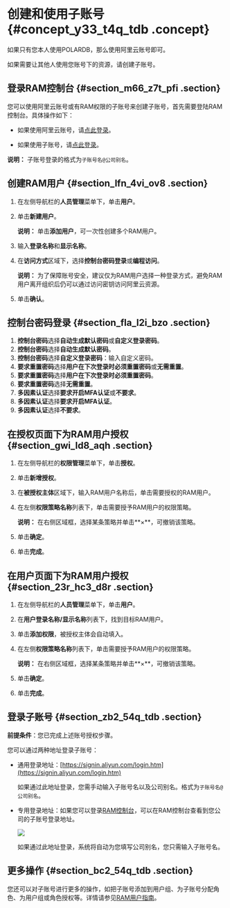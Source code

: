 # 创建和使用子账号 {#concept_y33_t4q_tdb .concept}

如果只有您本人使用POLARDB，那么使用阿里云账号即可。

如果需要让其他人使用您账号下的资源，请创建子账号。

## 登录RAM控制台 {#section_m66_z7t_pfi .section}

您可以使用阿里云账号或有RAM权限的子账号来创建子账号，首先需要登陆RAM控制台。具体操作如下：

-   如果使用阿里云账号，请[点此登录](https://account.aliyun.com/login/login.htm)。

-   如果使用子账号，请[点此登录](https://signin.aliyun.com/login.htm)。

**说明：** 子账号登录的格式为`子账号名@公司别名`。


## 创建RAM用户 {#section_lfn_4vi_ov8 .section}

1.  在左侧导航栏的**人员管理**菜单下，单击**用户**。
2.  单击**新建用户**。

    **说明：** 单击**添加用户**，可一次性创建多个RAM用户。

3.  输入**登录名称**和**显示名称**。
4.  在**访问方式**区域下，选择**控制台密码登录**或**编程访问**。

    **说明：** 为了保障账号安全，建议仅为RAM用户选择一种登录方式，避免RAM用户离开组织后仍可以通过访问密钥访问阿里云资源。

5.  单击**确认**。

## 控制台密码登录 {#section_fla_l2i_bzo .section}

1.  **控制台密码**选择**自动生成默认密码**或**自定义登录密码**。
2.  **控制台密码**选择**自动生成默认密码**。
3.  **控制台密码**选择**自定义登录密码**：输入自定义密码。
4.  **要求重置密码**选择**用户在下次登录时必须重置密码**或**无需重置**。
5.  **要求重置密码**选择**用户在下次登录时必须重置密码**。
6.  **要求重置密码**选择**无需重置**。
7.  **多因素认证**选择**要求开启MFA认证**或**不要求**。
8.  **多因素认证**选择**要求开启MFA认证**。
9.  **多因素认证**选择**不要求**。

## 在授权页面下为RAM用户授权 {#section_gwi_ld8_aqh .section}

1.  在左侧导航栏的**权限管理**菜单下，单击**授权**。
2.  单击**新增授权**。
3.  在**被授权主体**区域下，输入RAM用户名称后，单击需要授权的RAM用户。
4.  在左侧**权限策略名称**列表下，单击需要授予RAM用户的权限策略。

    **说明：** 在右侧区域框，选择某条策略并单击**×**，可撤销该策略。

5.  单击**确定**。
6.  单击**完成**。

## 在用户页面下为RAM用户授权 {#section_23r_hc3_d8r .section}

1.  在左侧导航栏的**人员管理**菜单下，单击**用户**。
2.  在**用户登录名称/显示名称**列表下，找到目标RAM用户。
3.  单击**添加权限**，被授权主体会自动填入。
4.  在左侧**权限策略名称**列表下，单击需要授予RAM用户的权限策略。

    **说明：** 在右侧区域框，选择某条策略并单击**×**，可撤销该策略。

5.  单击**确定**。
6.  单击**完成**。

## 登录子账号 {#section_zb2_54q_tdb .section}

**前提条件**：您已完成上述账号授权步骤。

您可以通过两种地址登录子账号：

-   通用登录地址：[https://signin.aliyun.com/login.htm](https://signin.aliyun.com/login.htm)

    如果通过此地址登录，您需手动输入子账号名以及公司别名。格式为`子账号名@公司别名`。

-   专用登录地址：如果您可以登录[RAM控制台](https://ram.console.aliyun.com)，可以在RAM控制台查看到您公司的子账号登录地址。

    ![](http://static-aliyun-doc.oss-cn-hangzhou.aliyuncs.com/assets/img/3025/15645637556630_zh-CN.png)

    如果通过此地址登录，系统将自动为您填写公司别名，您只需输入子账号名。


## 更多操作 {#section_bc2_54q_tdb .section}

您还可以对子账号进行更多的操作，如把子账号添加到用户组、为子账号分配角色、为用户组或角色授权等。详情请参见[RAM用户指南](https://help.aliyun.com/document_detail/28645.html)。

